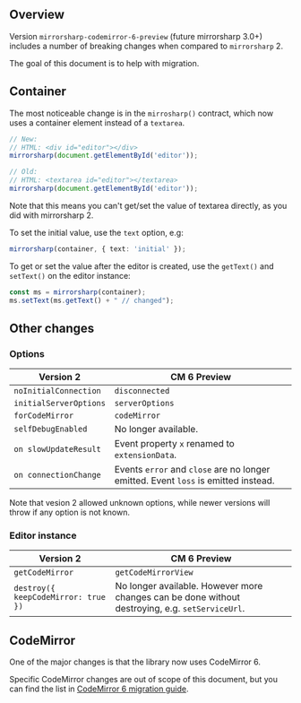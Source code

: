 ## Overview

Version `mirrorsharp-codemirror-6-preview` (future mirrorsharp 3.0+) includes a number of breaking changes when compared to `mirrorsharp` 2.

The goal of this document is to help with migration.

## Container

The most noticeable change is in the `mirrosharp()` contract, which now uses a container element instead of a `textarea`.

```typescript
// New:
// HTML: <div id="editor"></div>
mirrorsharp(document.getElementById('editor'));

// Old:
// HTML: <textarea id="editor"></textarea>
mirrorsharp(document.getElementById('editor'));
```

Note that this means you can't get/set the value of textarea directly, as you did with mirrorsharp 2.

To set the initial value, use the `text` option, e.g:
```typescript
mirrorsharp(container, { text: 'initial' });
```

To get or set the value after the editor is created, use the `getText()` and `setText()` on the editor instance:
```typescript
const ms = mirrorsharp(container);
ms.setText(ms.getText() + " // changed");
```

## Other changes

### Options

| Version 2              | CM 6 Preview         |
|------------------------|----------------------|
| `noInitialConnection`  | `disconnected`       |
| `initialServerOptions` | `serverOptions`      |
| `forCodeMirror`        | `codeMirror`         |
| `selfDebugEnabled`     | No longer available. |
| `on slowUpdateResult`  | Event property `x` renamed to `extensionData`. |
| `on connectionChange`  | Events `error` and `close` are no longer emitted. Event `loss` is emitted instead. |

Note that vesion 2 allowed unknown options, while newer versions will throw if any option is not known.

### Editor instance

| Version 2                            | CM 6 Preview        |
|--------------------------------------|---------------------|
| `getCodeMirror`                      | `getCodeMirrorView` |
| `destroy({ keepCodeMirror: true })` | No longer available. However more changes can be done without destroying, e.g. `setServiceUrl`. |

## CodeMirror

One of the major changes is that the library now uses CodeMirror 6.

Specific CodeMirror changes are out of scope of this document, but you can find the list in [CodeMirror 6 migration guide](https://codemirror.net/docs/migration).